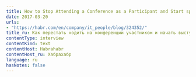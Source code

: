 ```yaml
---
title: How to Stop Attending a Conference as a Participant and Start speaking? Tips from Andrey Akinshin
date: 2017-03-20
urls:
- "https://habr.com/en/company/it_people/blog/324352/"
title_ru: Как перестать ходить на конференции участником и начать выступать? Советы от Андрея Акиньшина
contentType: interview
contentKind: text
contentHost: Habrahabr
contentHost_ru: Хабрахабр
language: ru
hasNotes: false
---
```

